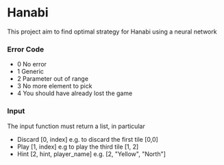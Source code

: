 # Hanabi

This project aim to find optimal strategy for Hanabi using a neural network

### Error Code

* 0 No error
* 1 Generic
* 2 Parameter out of range
* 3 No more element to pick
* 4 You should have already lost the game

### Input

The input function must return a list, in particular

* Discard [0, index] e.g. to discard the first tile [0,0]
* Play [1, index] e.g to play the third tile [1, 2]
* Hint [2, hint, player_name] e.g. [2, "Yellow", "North"]
